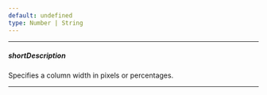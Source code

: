 ```yaml
---
default: undefined
type: Number | String
---
```

---
##### shortDescription
Specifies a column width in pixels or percentages.

---
